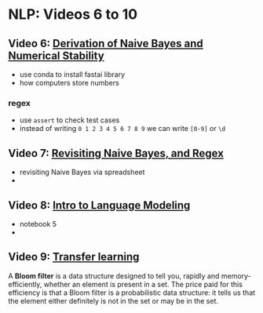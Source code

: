 # NLP:  Videos 6 to 10

## Video 6:  [Derivation of Naive Bayes and Numerical Stability](https://youtu.be/z8-Tbrg1-rE)
- use conda to install fastai library
- how computers store numbers

### regex
- use `assert` to check test cases
- instead of writing `0 1 2 3 4 5 6 7 8 9` we can write `[0-9]` or `\d`


## Video 7:  [Revisiting Naive Bayes, and Regex](https://youtu.be/Q1zLqfnEXdw)
- revisiting Naive Bayes via spreadsheet
- 

## Video 8:  [Intro to Language Modeling](https://youtu.be/PNNHaQUQqW8)
- notebook 5
- 

## Video 9:  [Transfer learning](https://youtu.be/5gCQvuznKn0)

A **Bloom filter** is a data structure designed to tell you, rapidly and memory-efficiently, whether an element is present in a set. The price paid for this efficiency is that a Bloom filter is a probabilistic data structure: it tells us that the element either definitely is not in the set or may be in the set.
